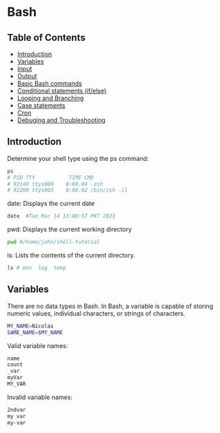 # Bash

## Table of Contents

-   [Introduction](#Introduction)
-   [Variables](#Variables)
-   [Input](#Input)
-   [Output](#Output)
-   [Basic Bash commands](#basic-bash-commands)
-   [Conditional statements (if/else)](#conditional)
-   [Looping and Branching](#looping)
-   [Case statements](#case)
-   [Cron](#cron)
-   [Debuging and Troubleshooting](#debug)

## Introduction

Determine your shell type using the ps command:

```bash
ps
# PID TTY           TIME CMD
# 92140 ttys000    0:00.04 -zsh
# 92200 ttys003    0:00.02 /bin/zsh -il

```

date: Displays the current date

```bash
date  #Tue Mar 14 13:08:57 PKT 2023
```

pwd: Displays the current working directory

```bash
pwd #/home/john/shell-tutorial
```

ls: Lists the contents of the current directory.

```bash
ls # env  log  temp
```

## Variables

There are no data types in Bash. In Bash, a variable is capable of storing numeric values, individual characters, or strings of characters.

```bash
MY_NAME=Nicolas
SAME_NAME=$MY_NAME
```

Valid variable names:

```bash
name
count
_var
myVar
MY_VAR
```

Invalid variable names:

```bash
2ndvar
my var
my-var
```
